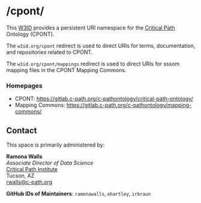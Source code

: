 # /cpont/

This [W3ID](https://w3id.org) provides a persistent URI namespace for the [Critical Path](https://c-path.org/) Ontology (CPONT).

The `w3id.org/cpont` redirect is used to direct URIs for terms, documentation, and repositories related to CPONT.

The `w3id.org/cpont/mappings` redirect is used to direct URIs for sssom mapping files in the CPONT Mapping Commons.

### Homepages
- CPONT: https://gitlab.c-path.org/c-pathontology/critical-path-ontology/
- Mapping Commons: https://gitlab.c-path.org/c-pathontology/mapping-commons/

## Contact
This space is primarily administered by:  

**Ramona Walls**  
*Associate Director of Data Science*  
[Critical Path Institute](https://c-path.org/)  
Tucson, AZ  
<rwalls@c-path.org>  

**GitHub IDs of Maintainers**: `ramonawalls`, `ehartley`, `irbraun`
